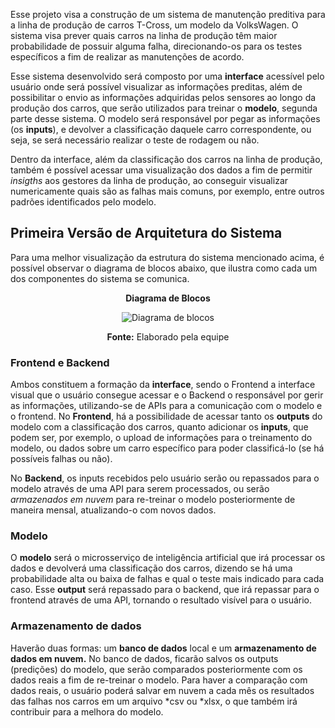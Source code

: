 Esse projeto visa a construção de um sistema de manutenção preditiva para a linha de produção de carros T-Cross, um modelo da VolksWagen. O sistema visa prever quais carros na linha de produção têm maior probabilidade de possuir alguma falha, direcionando-os para os testes específicos a fim de realizar as manutenções de acordo.

Esse sistema desenvolvido será composto por uma **interface** acessível pelo usuário onde será possível visualizar as informações preditas, além de possibilitar o envio as informações adquiridas pelos sensores ao longo da produção dos carros, que serão utilizados para treinar o **modelo**, segunda parte desse sistema. O modelo será responsável por pegar as informações (os **inputs**), e devolver a classificação daquele carro correspondente, ou seja, se será necessário realizar o teste de rodagem ou não. 

Dentro da interface, além da classificação dos carros na linha de produção, também é possível acessar uma visualização dos dados a fim de permitir *insigths* aos gestores da linha de produção, ao conseguir visualizar numericamente quais são as falhas mais comuns, por exemplo, entre outros padrões identificados pelo modelo.



## Primeira Versão de Arquitetura do Sistema

Para uma melhor visualização da estrutura do sistema mencionado acima, é possível observar o diagrama de blocos abaixo, que ilustra como cada um dos componentes do sistema se comunica. 


<div align="center">

**Diagrama de Blocos**

![Diagrama de blocos](/img/diagrama-de-blocos.png)

**Fonte:** Elaborado pela equipe 

</div>

### Frontend e Backend
Ambos constituem a formação da **interface**, sendo o Frontend a interface visual que o usuário consegue acessar e o Backend o responsável por gerir as informações, utilizando-se de APIs para a comunicação com o modelo e o frontend.
No **Frontend**, há a possibilidade de acessar tanto os **outputs** do modelo com a classificação dos carros, quanto adicionar  os **inputs**, que podem ser, por exemplo, o upload de informações para o treinamento do modelo, ou dados sobre um carro específico para poder classificá-lo (se há possíveis falhas ou não).

No **Backend**, os inputs recebidos pelo usuário serão ou repassados para o modelo através de uma API para serem processados, ou serão *armazenados em nuvem* para re-treinar o modelo posteriormente de maneira mensal, atualizando-o com novos dados. 

### Modelo
O **modelo** será o microsserviço de inteligência artificial que irá processar os dados e devolverá uma classificação dos carros, dizendo se há uma probabilidade alta ou baixa de falhas e qual o teste mais indicado para cada caso.
Esse **output** será repassado para o backend, que irá repassar para o frontend através de uma API, tornando o resultado visível para o usuário.


### Armazenamento de dados
Haverão duas formas: um **banco de dados** local e um **armazenamento de dados em nuvem.** No banco de dados, ficarão salvos os outputs (predições) do modelo, que serão comparados posteriormente com os dados reais a fim de re-treinar o modelo. Para haver a comparação com dados reais, o usuário poderá salvar em nuvem a cada mês os resultados das falhas nos carros em um arquivo *csv ou *xlsx, o que também irá contribuir para a melhora do modelo.